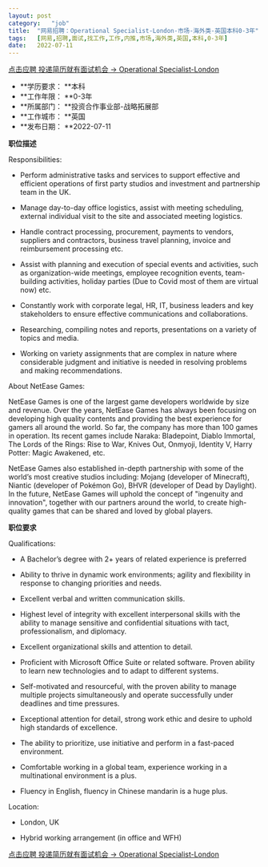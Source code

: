 ```yaml
---
layout:	post
category:	"job"
title:	"网易招聘：Operational Specialist-London-市场-海外类-英国本科0-3年"
tags:	[网易,招聘,面试,找工作,工作,内推,市场,海外类,英国,本科,0-3年]
date:	2022-07-11
---
```


[点击应聘 投递简历就有面试机会 ->  Operational Specialist-London](http://mobile.bole.netease.com/bole/boleDetail?id=41199&employeeId=346f03c3cda5f04c&key=all)



- **学历要求： **本科
- **工作年限： **0-3年
- **所属部门： **投资合作事业部-战略拓展部
- **工作城市： **英国
- **发布日期： **2022-07-11



**职位描述**

Responsibilities:

- Perform administrative tasks and services to support effective and efficient operations of first party studios and investment and partnership team in the UK. 

- Manage day-to-day office logistics, assist with meeting scheduling, external individual visit to the site and associated meeting logistics.

- Handle contract processing, procurement, payments to vendors, suppliers and contractors, business travel planning, invoice and reimbursement processing etc. 

- Assist with planning and execution of special events and activities, such as organization-wide meetings, employee recognition events, team-building activities, holiday parties (Due to Covid most of them are virtual now) etc. 

- Constantly work with corporate legal, HR, IT, business leaders and key stakeholders to ensure effective communications and collaborations.

- Researching, compiling notes and reports, presentations on a variety of topics and media.

- Working on variety assignments that are complex in nature where considerable judgment and initiative is needed in resolving problems and making recommendations.



About NetEase Games:

NetEase Games is one of the largest game developers worldwide by size and revenue. Over the years, NetEase Games has always been focusing on developing high quality contents and providing the best experience for gamers all around the world. So far, the company has more than 100 games in operation. Its recent games include Naraka: Bladepoint, Diablo Immortal, The Lords of the Rings: Rise to War, Knives Out, Onmyoji, Identity V, Harry Potter: Magic Awakened, etc.

 

NetEase Games also established in-depth partnership with some of the world’s most creative studios including: Mojang (developer of Minecraft), Niantic (developer of Pokémon Go), BHVR (developer of Dead by Daylight). In the future, NetEase Games will uphold the concept of "ingenuity and innovation", together with our partners around the world, to create high-quality games that can be shared and loved by global players.



**职位要求**

Qualifications:

- A Bachelor’s degree with 2+ years of related experience is preferred

- Ability to thrive in dynamic work environments; agility and flexibility in response to changing priorities and needs. 

- Excellent verbal and written communication skills.

- Highest level of integrity with excellent interpersonal skills with the ability to manage sensitive and confidential situations with tact, professionalism, and diplomacy.

- Excellent organizational skills and attention to detail.

- Proficient with Microsoft Office Suite or related software. Proven ability to learn new technologies and to adapt to different systems. 

- Self-motivated and resourceful, with the proven ability to manage multiple projects simultaneously and operate successfully under deadlines and time pressures.

- Exceptional attention for detail, strong work ethic and desire to uphold high standards of excellence.

- The ability to prioritize, use initiative and perform in a fast-paced environment.

- Comfortable working in a global team, experience working in a multinational environment is a plus. 

- Fluency in English, fluency in Chinese mandarin is a huge plus.

 

Location:

- London, UK

- Hybrid working arrangement (in office and WFH)



[点击应聘 投递简历就有面试机会 ->  Operational Specialist-London](http://mobile.bole.netease.com/bole/boleDetail?id=41199&employeeId=346f03c3cda5f04c&key=all)